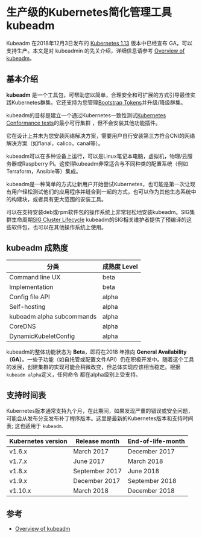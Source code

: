 # 生产级的Kubernetes简化管理工具kubeadm

Kubeadm 在2018年12月3日发布的 [Kubernetes 1.13](https://kubernetes.io/blog/2018/12/03/kubernetes-1-13-release-announcement/) 版本中已经宣布 GA，可以支持生产。本文是对 kubeadmin 的先关介绍，详细信息请参考 [Overview of kubeadm](https://kubernetes.io/docs/reference/setup-tools/kubeadm/kubeadm/)。

## 基本介绍
**kubeadm** 是一个工具包，可帮助您以简单，合理安全和可扩展的方式引导最佳实践Kubernetes群集。它还支持为您管理[Bootstrap Tokens](https://kubernetes.io/docs/reference/access-authn-authz/bootstrap-tokens/)并升级/降级群集。

kubeadm的目标是建立一个通过Kubernetes一致性测试[Kubernetes Conformance tests](http://blog.kubernetes.io/2017/10/software-conformance-certification)的最小可行集群 ，但不会安装其他功能插件。

它在设计上并未为您安装网络解决方案，需要用户自行安装第三方符合CNI的网络解决方案（如flanal，calico，canal等）。

kubeadm可以在多种设备上运行，可以是Linux笔记本电脑，虚拟机，物理/云服务器或Raspberry Pi。这使得kubeadm非常适合与不同种类的配置系统（例如Terraform，Ansible等）集成。

kubeadm是一种简单的方式让新用户开始尝试Kubernetes，也可能是第一次让现有用户轻松测试他们的应用程序并缝合到一起的方式，也可以作为其他生态系统中的构建块，或者具有更大范围的安装工具。

可以在支持安装deb或rpm软件包的操作系统上非常轻松地安装kubeadm。SIG集群生命周期[SIG Cluster Lifecycle](https://github.com/kubernetes/community/tree/master/sig-cluster-lifecycle) kubeadm的SIG相关维护者提供了预编译的这些软件包，也可以在其他操作系统上使用。

## kubeadm 成熟度

| 分类                    | 成熟度 Level |
|---------------------------|--------------- |
| Command line UX           | beta           |
| Implementation            | beta           |
| Config file API           | alpha          |
| Self-hosting              | alpha          |
| kubeadm alpha subcommands | alpha          |
| CoreDNS                   | alpha          |
| DynamicKubeletConfig      | alpha          |

kubeadm的整体功能状态为 **Beta**，即将在2018 年推向 **General Availability（GA）**。一些子功能（如自托管或配置文件API）仍在积极开发中。随着这个工具的发展，创建集群的实现可能会稍微改变，但总体实现应该相当稳定。根据`kubeadm alpha`定义，任何命令 都在alpha级别上受支持。


## 支持时间表

Kubernetes版本通常支持九个月，在此期间，如果发现严重的错误或安全问题，可能会从发布分支发布补丁程序版本。这里是最新的Kubernetes版本和支持时间表; 这也适用于 `kubeadm`.

| Kubernetes version | Release month  | End-of-life-month |
|--------------------|----------------|-------------------|
| v1.6.x             | March 2017     | December 2017     |
| v1.7.x             | June 2017      | March 2018        |
| v1.8.x             | September 2017 | June 2018         |
| v1.9.x             | December 2017  | September 2018    |
| v1.10.x            | March 2018     | December 2018     |

## 参考

- [Overview of kubeadm](https://kubernetes.io/docs/reference/setup-tools/kubeadm/kubeadm/)